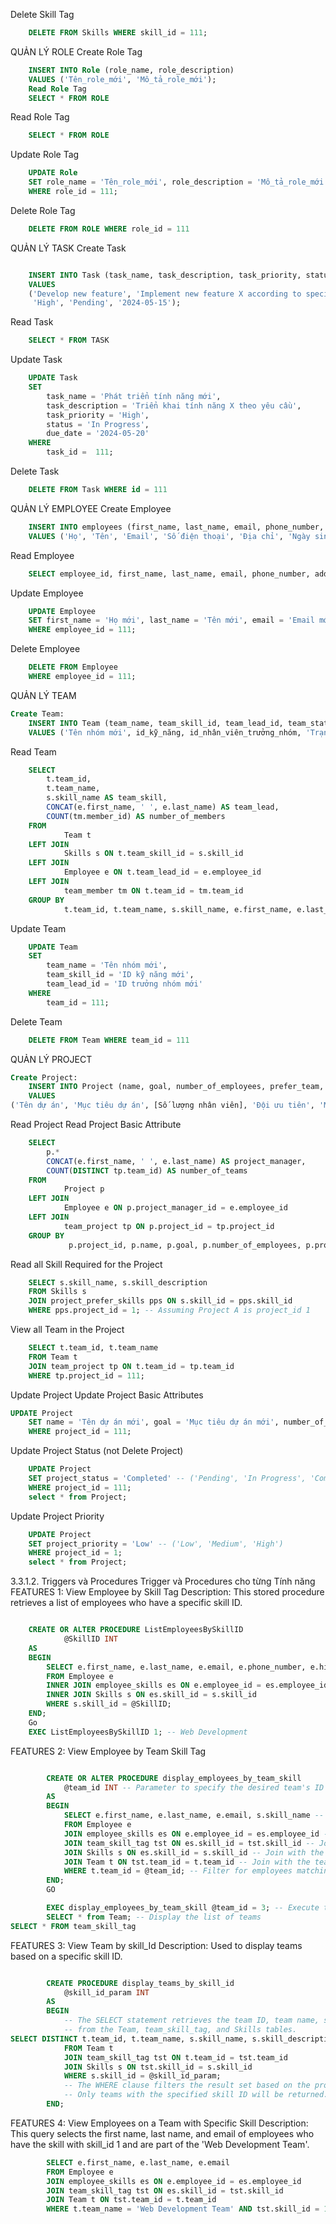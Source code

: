 
Delete Skill Tag
```sql
    DELETE FROM Skills WHERE skill_id = 111;
```

QUẢN LÝ ROLE 
Create Role Tag
```sql
    INSERT INTO Role (role_name, role_description)
    VALUES ('Tên_role_mới', 'Mô_tả_role_mới');
    Read Role Tag
    SELECT * FROM ROLE
```

Read Role Tag
```sql
    SELECT * FROM ROLE
```

Update Role Tag
```sql
    UPDATE Role
    SET role_name = 'Tên_role_mới', role_description = 'Mô_tả_role_mới'
    WHERE role_id = 111;
```
Delete Role Tag
```sql
    DELETE FROM ROLE WHERE role_id = 111
```

QUẢN LÝ TASK
Create Task
```sql

	INSERT INTO Task (task_name, task_description, task_priority, status, due_date)
	VALUES 
    ('Develop new feature', 'Implement new feature X according to specifications',
     'High', 'Pending', '2024-05-15');	

```

Read Task
```sql
    SELECT * FROM TASK
```
Update Task
```sql
    UPDATE Task
    SET
        task_name = 'Phát triển tính năng mới',
        task_description = 'Triển khai tính năng X theo yêu cầu',
        task_priority = 'High',
        status = 'In Progress',
        due_date = '2024-05-20'
    WHERE
        task_id =  111;
```
Delete Task
```sql
    DELETE FROM Task WHERE id = 111
```

QUẢN LÝ EMPLOYEE
Create Employee
```sql
	INSERT INTO employees (first_name, last_name, email, phone_number, address, birth_date, hire_date)
	VALUES ('Họ', 'Tên', 'Email', 'Số điện thoại', 'Địa chỉ', 'Ngày sinh', 'Ngày tuyển dụng');
```
Read Employee
```sql
    SELECT employee_id, first_name, last_name, email, phone_number, address, birth_date, hire_date FROM Employee;
```
Update Employee
```sql
    UPDATE Employee
	SET first_name = 'Họ mới', last_name = 'Tên mới', email = 'Email mới', phone_number = 'Số điện thoại mới', address = 'Địa chỉ mới', birth_date = 'Ngày sinh mới', hire_date = 'Ngày tuyển dụng mới'
	WHERE employee_id = 111;
```
Delete Employee
```sql
    DELETE FROM Employee
    WHERE employee_id = 111;
```

QUẢN LÝ TEAM
```sql
Create Team:
	INSERT INTO Team (team_name, team_skill_id, team_lead_id, team_status)
	VALUES ('Tên nhóm mới', id_kỹ_năng, id_nhân_viên_trưởng_nhóm, 'Trạng thái nhóm');
```
Read Team
```sql
	SELECT
    	t.team_id,
    	t.team_name,
    	s.skill_name AS team_skill,
    	CONCAT(e.first_name, ' ', e.last_name) AS team_lead,
    	COUNT(tm.member_id) AS number_of_members
	FROM
    		Team t
	LEFT JOIN
    		Skills s ON t.team_skill_id = s.skill_id
	LEFT JOIN
    		Employee e ON t.team_lead_id = e.employee_id
	LEFT JOIN
    		team_member tm ON t.team_id = tm.team_id
	GROUP BY
    		t.team_id, t.team_name, s.skill_name, e.first_name, e.last_name;
```
Update Team
```sql
	UPDATE Team
	SET
    	team_name = 'Tên nhóm mới',
    	team_skill_id = 'ID kỹ năng mới',
    	team_lead_id = 'ID trưởng nhóm mới'
	WHERE
    	team_id = 111;
```
Delete Team
```sql
    DELETE FROM Team WHERE team_id = 111
```

QUẢN LÝ PROJECT
```sql
Create Project:
	INSERT INTO Project (name, goal, number_of_employees, prefer_team, project_priority, project_status, start_date, end_date, project_manager_id)
	VALUES 
('Tên dự án', 'Mục tiêu dự án', [Số lượng nhân viên], 'Đội ưu tiên', 'Mức độ ưu tiên', 'Trạng thái dự án', 'Ngày bắt đầu', 'Ngày kết thúc', [ID của quản lý dự án]);
```
Read Project
Read Project Basic Attribute
```sql
	SELECT
    	p.*
    	CONCAT(e.first_name, ' ', e.last_name) AS project_manager,
    	COUNT(DISTINCT tp.team_id) AS number_of_teams
	FROM
    		Project p
	LEFT JOIN
    		Employee e ON p.project_manager_id = e.employee_id
	LEFT JOIN
    		team_project tp ON p.project_id = tp.project_id
	GROUP BY
    	     p.project_id, p.name, p.goal, p.number_of_employees, p.project_priority, p.project_status, p.start_date, p.end_date, e.first_name, e.last_name;
```
Read all Skill Required for the Project
```sql
	SELECT s.skill_name, s.skill_description
	FROM Skills s
	JOIN project_prefer_skills pps ON s.skill_id = pps.skill_id
	WHERE pps.project_id = 1; -- Assuming Project A is project_id 1
```
View all Team in the Project
```sql
	SELECT t.team_id, t.team_name
	FROM Team t
	JOIN team_project tp ON t.team_id = tp.team_id
	WHERE tp.project_id = 111;  
```

Update Project
Update Project Basic Attributes
```sql
UPDATE Project
	SET name = 'Tên dự án mới', goal = 'Mục tiêu dự án mới', number_of_employees = [Số lượng nhân viên mới], prefer_team = 'Đội ưu tiên mới', project_priority = 'Mức độ ưu tiên mới', project_status = 'Trạng thái dự án mới', start_date = 'Ngày bắt đầu mới', end_date = 'Ngày kết thúc mới', project_manager_id = [ID của quản lý dự án mới]
	WHERE project_id = 111;
```
Update Project Status (not Delete Project)
```sql
	UPDATE Project
	SET project_status = 'Completed' -- ('Pending', 'In Progress', 'Completed')
	WHERE project_id = 111;
	select * from Project;
```

Update Project Priority
```sql
	UPDATE Project
	SET project_priority = 'Low' -- ('Low', 'Medium', 'High')
	WHERE project_id = 1;
	select * from Project;
```

3.3.1.2.          Triggers và Procedures 
Trigger và Procedures cho từng Tính năng 
FEATURES 1: View Employee by Skill Tag
Description: This stored procedure retrieves a list of employees who have a specific skill ID.
```sql

	CREATE OR ALTER PROCEDURE ListEmployeesBySkillID
    		@SkillID INT
	AS
	BEGIN
    	SELECT e.first_name, e.last_name, e.email, e.phone_number, e.hire_date
    	FROM Employee e
    	INNER JOIN employee_skills es ON e.employee_id = es.employee_id
    	INNER JOIN Skills s ON es.skill_id = s.skill_id
    	WHERE s.skill_id = @SkillID;
	END;
	Go
	EXEC ListEmployeesBySkillID 1; -- Web Development
```
FEATURES 2: View Employee by Team Skill Tag
```sql

    	CREATE OR ALTER PROCEDURE display_employees_by_team_skill
    	    @team_id INT -- Parameter to specify the desired team's ID
    	AS
    	BEGIN
    	    SELECT e.first_name, e.last_name, e.email, s.skill_name -- Select relevant employee and skill data
    	    FROM Employee e
    	    JOIN employee_skills es ON e.employee_id = es.employee_id -- Join with employee skills
    	    JOIN team_skill_tag tst ON es.skill_id = tst.skill_id -- Join with team skill associations
    	    JOIN Skills s ON es.skill_id = s.skill_id -- Join with the skills table  
    	    JOIN Team t ON tst.team_id = t.team_id -- Join with the teams table
    	    WHERE t.team_id = @team_id; -- Filter for employees matching the team's skills
    	END;
    	GO

    	EXEC display_employees_by_team_skill @team_id = 3; -- Execute the procedure with team_id = 1
    	SELECT * from Team; -- Display the list of teams
SELECT * FROM team_skill_tag
```
FEATURES 3: View Team by skill_Id
Description: 	Used to display teams based on a specific skill ID. 
```sql

    	CREATE PROCEDURE display_teams_by_skill_id
        	@skill_id_param INT
    	AS
    	BEGIN
        	-- The SELECT statement retrieves the team ID, team name, skill name, and skill description
        	-- from the Team, team_skill_tag, and Skills tables.
SELECT DISTINCT t.team_id, t.team_name, s.skill_name, s.skill_description
        	FROM Team t
        	JOIN team_skill_tag tst ON t.team_id = tst.team_id
        	JOIN Skills s ON tst.skill_id = s.skill_id
        	WHERE s.skill_id = @skill_id_param;
        	-- The WHERE clause filters the result set based on the provided skill ID parameter.
        	-- Only teams with the specified skill ID will be returned.
    	END;
```
FEATURES 4: View Employees on a Team with Specific Skill
Description: This query selects the first name, last name, and email of employees who have the skill with skill_id 1 and are part of the 'Web Development Team'.
```sql
    	SELECT e.first_name, e.last_name, e.email
    	FROM Employee e
    	JOIN employee_skills es ON e.employee_id = es.employee_id
    	JOIN team_skill_tag tst ON es.skill_id = tst.skill_id
    	JOIN Team t ON tst.team_id = t.team_id
    	WHERE t.team_name = 'Web Development Team' AND tst.skill_id = 1; -- Assuming skill_id 7 is 'Mobile Development'
```
